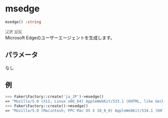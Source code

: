 # msedge
```php
msedge() :string
```
:jp: :us:  
Microsoft Edgeのユーザーエージェントを生成します。

## パラメータ
なし

## 例
```php
>>> Faker\Factory::create('ja_JP')->msedge()
=> "Mozilla/5.0 (X11; Linux x86_64) AppleWebKit/533.1 (KHTML, like Gecko) Chrome/79.0.4410.58 Safari/533.1 EdgA/79.01000.98"
>>> Faker\Factory::create()->msedge()
=> "Mozilla/5.0 (Macintosh; PPC Mac OS X 10_8_0) AppleWebKit/534.1 (KHTML, like Gecko) Chrome/88.0.4836.68 Safari/534.1 Edg/88.01009.81"
```

